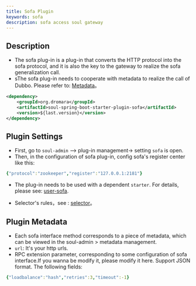 ```yaml
---
title: Sofa Plugin
keywords: sofa
description: sofa access soul gateway
---
```


## Description

* The sofa plug-in is a plug-in that converts the HTTP protocol into the sofa protocol, and it is also the key to the gateway to realize the sofa generalization call.
* sThe sofa plug-in needs to cooperate with metadata to realize the call of Dubbo. Please refer to: [Metadata](../meta-data)。

```xml
<dependency>
    <groupId>org.dromara</groupId>
    <artifactId>soul-spring-boot-starter-plugin-sofa</artifactId>
    <version>${last.version}</version>
</dependency>
```

## Plugin Settings

* First, go to `soul-admin` --> plug-in management->  setting `sofa` is open.
* Then, in the configuration of sofa plug-in, config sofa's register center like this: 
```yaml
{"protocol":"zookeeper","register":"127.0.0.1:2181"}
```
* The plug-in needs to be used with a dependent `starter`. For details, please see: [user-sofa](../sofa-rpc-proxy).

* Selector's rules，see : [selector](../selector-and-rule)。

## Plugin Metadata

* Each sofa interface method corresponds to a piece of metadata, which can be viewed in the soul-admin > metadata management.
* `url`: It's your http urls.
* RPC extension parameter, corresponding to some configuration of sofa interface.If you wanna be modify it, please modify it here. Support JSON format. The following fields:

```yaml
{"loadbalance":"hash","retries":3,"timeout":-1}
```


